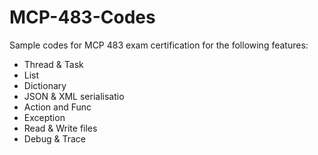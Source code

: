 # MCP-483-Codes
Sample codes for MCP 483 exam certification for the following features:

* Thread & Task
* List
* Dictionary
* JSON & XML serialisatio
* Action and Func
* Exception
* Read & Write files
* Debug & Trace
